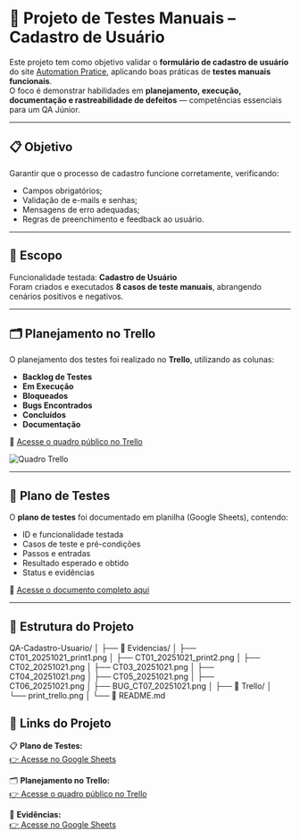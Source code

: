 # 🧪 Projeto de Testes Manuais – Cadastro de Usuário

Este projeto tem como objetivo validar o **formulário de cadastro de usuário** do site [Automation Pratice](https://automationpratice.com.br/register), aplicando boas práticas de **testes manuais funcionais**.  
O foco é demonstrar habilidades em **planejamento, execução, documentação e rastreabilidade de defeitos** — competências essenciais para um QA Júnior.

---

## 📋 Objetivo

Garantir que o processo de cadastro funcione corretamente, verificando:
- Campos obrigatórios;
- Validação de e-mails e senhas;
- Mensagens de erro adequadas;
- Regras de preenchimento e feedback ao usuário.

---

## 🧩 Escopo

Funcionalidade testada: **Cadastro de Usuário**  
Foram criados e executados **8 casos de teste manuais**, abrangendo cenários positivos e negativos.

---

## 🗂️ Planejamento no Trello

O planejamento dos testes foi realizado no **Trello**, utilizando as colunas:
- **Backlog de Testes**
- **Em Execução**
- **Bloqueados**
- **Bugs Encontrados**
- **Concluídos**
- **Documentação**

🔗 [Acesse o quadro público no Trello](https://trello.com/b/PamcroH7/qa-cadastro-usuario)

![Quadro Trello](Trello/print_trello.png)

---

## 📑 Plano de Testes

O **plano de testes** foi documentado em planilha (Google Sheets), contendo:
- ID e funcionalidade testada  
- Casos de teste e pré-condições  
- Passos e entradas  
- Resultado esperado e obtido  
- Status e evidências  

🔗 [Acesse o documento completo aqui](https://docs.google.com/spreadsheets/d/1_gC-ZfSKbWb4RVt-qWux6d9UgbESlD2V/edit?usp=sharing&ouid=108860538402249057489&rtpof=true&sd=true)

---

## 🧾 Estrutura do Projeto

QA-Cadastro-Usuario/
│
├── 📁 Evidencias/
│ ├── CT01_20251021_print1.png
│ ├── CT01_20251021_print2.png
│ ├── CT02_20251021.png
│ ├── CT03_20251021.png
│ ├── CT04_20251021.png
│ ├── CT05_20251021.png
│ ├── CT06_20251021.png
│ ├── BUG_CT07_20251021.png
│
├── 📁 Trello/
│ └── print_trello.png
│
└── 📄 README.md

## 🔗 Links do Projeto

📋 **Plano de Testes:**  
[👉 Acesse no Google Sheets](https://docs.google.com/spreadsheets/d/1_gC-ZfSKbWb4RVt-qWux6d9UgbESlD2V/edit?usp=sharing&ouid=108860538402249057489&rtpof=true&sd=true)

🗂️ **Planejamento no Trello:**  
[👉 Acesse o quadro público no Trello](https://trello.com/b/PamcroH7/qa-cadastro-usuario)

📁 **Evidências:**  
[👉 Acesse no Google Sheets](https://drive.google.com/drive/folders/1O9mCeeYpmlESNC-7_AoSN6fTyh2BnlVV?usp=drive_link)

